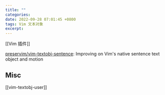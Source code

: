 ```yaml
---
title: ""
categories: 
date: 2022-09-28 07:01:45 +0800
tags: Vim 文本对象
excerpt: 
---
```



[[Vim 插件]]

[preservim/vim-textobj-sentence](https://github.com/preservim/vim-textobj-sentence): Improving on Vim's native sentence text object and motion




## Misc

[[vim-textobj-user]]




